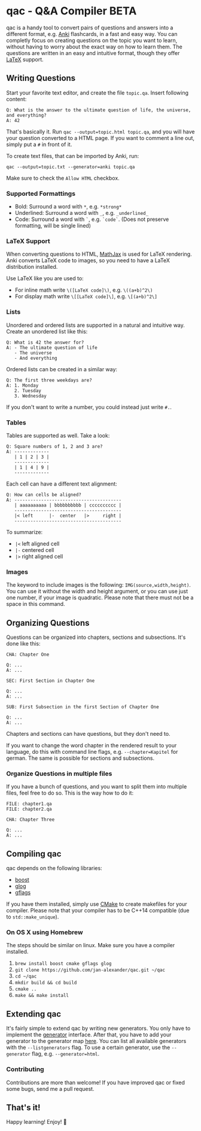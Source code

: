 # qac - Q&A Compiler BETA

qac is a handy tool to convert pairs of questions and answers into a different format, e.g. [Anki](http://ankisrs.net/) flashcards, in a fast
and easy way. You can completly focus on creating questions on the topic you want to learn, without having to worry
about the exact way on how to learn them. The questions are written in an easy and intuitive format, though they offer [LaTeX](https://en.wikipedia.org/wiki/LaTeX) support.

## Writing Questions

Start your favorite text editor, and create the file `topic.qa`. Insert following content:

```
Q: What is the answer to the ultimate question of life, the universe, and everything?
A: 42
```

That's basically it. Run `qac --output=topic.html topic.qa`, and you will have your question converted to a HTML page.
If you want to comment a line out, simply put a `#` in front of it.

To create text files, that can be imported by Anki, run:
  
  `qac --output=topic.txt --generator=anki topic.qa`

Make sure to check the `Allow HTML` checkbox.

### Supported Formattings

  - Bold: Surround a word with `*`, e.g. `*strong*`
  - Underlined: Surround a word with `_`, e.g. `_underlined_`
  - Code: Surround a word with `` ` ``, e.g. `` `code` ``. (Does not preserve formatting, will be single lined)

### LaTeX Support
 
When converting questions to HTML, [MathJax](https://www.mathjax.org/) is used for LaTeX rendering. Anki converts LaTeX
code to images, so you need to have a LaTeX distribution installed.

Use LaTeX like you are used to:
  - For inline math write `\([LaTeX code]\)`, e.g. `\((a+b)^2\)`
  - For display math write `\[[LaTeX code]\]`, e.g. `\[(a+b)^2\]`

### Lists
Unordered and ordered lists are supported in a natural and intuitive way. Create an unordered list like this:

```
Q: What is 42 the answer for?
A: - The ultimate question of life
   - The universe
   - And everything
```

Ordered lists can be created in a similar way:

```
Q: The first three weekdays are?
A: 1. Monday
   2. Tuesday
   3. Wednesday
```

If you don't want to write a number, you could instead just write `#.`.

### Tables

Tables are supported as well. Take a look:

```
Q: Square numbers of 1, 2 and 3 are?
A: -------------
   | 1 | 2 | 3 |
   -------------
   | 1 | 4 | 9 |
   -------------
```

Each cell can have a different text alignment:

```
Q: How can cells be aligned?
A: ----------------------------------------
   | aaaaaaaaaa | bbbbbbbbbb | cccccccccc |
   ----------------------------------------
   |< left      |-  center   |>     right |
   ----------------------------------------
```

To summarize:
  - `|<` left aligned cell
  - `|-` centered cell
  - `|>` right aligned cell

### Images

The keyword to include images is the following: `IMG(source,width,height)`. You
can use it without the width and height argument, or you can use just one
number, if your image is quadratic. Please note that there must not be a space
in this command.

## Organizing Questions

Questions can be organized into chapters, sections and subsections. It's done like this:

```
CHA: Chapter One

Q: ...
A: ...

SEC: First Section in Chapter One

Q: ...
A: ...

SUB: First Subsection in the first Section of Chapter One

Q: ...
A: ...
```

Chapters and sections can have questions, but they don't need to. 

If you want to change the word chapter in the rendered result to your language, do this with command line flags, e.g.
`--chapter=Kapitel` for german. The same is possible for sections and subsections.

### Organize Questions in multiple files

If you have a bunch of questions, and you want to split them into multiple files, feel free to do so. This is the way
how to do it:

```
FILE: chapter1.qa
FILE: chapter2.qa

CHA: Chapter Three

Q: ...
A: ...
```

## Compiling qac

qac depends on the following libraries:
  - [boost](http://www.boost.org/)
  - [glog](https://github.com/google/glog)
  - [gflags](https://github.com/gflags/gflags)

If you have them installed, simply use [CMake](https://cmake.org/) to create makefiles for your compiler. Please note
that your compiler has to be C++14 compatible (due to `std::make_unique`).

### On OS X using Homebrew
The steps should be similar on linux. Make sure you have a compiler installed.

  1. `brew install boost cmake gflags glog`
  2. `git clone https://github.com/jan-alexander/qac.git ~/qac`
  3. `cd ~/qac`
  4. `mkdir build && cd build`
  5. `cmake ..`
  6. `make && make install`

## Extending qac

It's fairly simple to extend qac by writing new generators. You only have to implement the 
[generator](https://github.com/jan-alexander/qac/blob/master/include/qac/generator/generator.h) interface. After that, you
have to add your generator to the generator map [here](https://github.com/jan-alexander/qac/blob/master/src/main.cpp#L73). You can list all available generators with the `--listgenerators` flag. To use a certain generator, use the `--generator` flag, e.g. `--generator=html`.

### Contributing
Contributions are more than welcome! If you have improved qac or fixed some bugs, send me a pull request.

## That's it!
Happy learning! Enjoy! :beers:
